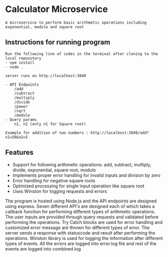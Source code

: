 # Calculator Microservice

    A microservice to perform basic arithmetic operations including exponential, modulo and square root

 ## Instructions for running program
    Run the following line of codes in the terminal after cloning to the local reposotory
    - npm install
    - node .

    server runs on http://localhost:3040   

    - API Endpoints 
        /add
        /subtract
        /multiply
        /divide
        /power
        /sqrt
        /modulo
    - Query params
        n1, n2 (only n1 for Square root)

    Example for addition of two numbers : http://localhost:3040/add?n1=50&n2=5


## Features
- Support for following arithmetic operations: add, subtract, multiply, divide, exponential, square root, modulo
- Implements proper error handling for invalid inputs and division by zero
- Error handling for negative square roots
- Optimized processing for single input operation like square root
- Uses Winston for logging requests and errors


The program is hosted using Node.js and the API endpoints are designed using express. Seven different API's are designed each of which takes a callback function for performing different types of arithmetic operations. The user inputs are provided through query requests and validated before performing the operations. 
Try Catch blocks are used for error handling and customized error message are thrown for different types of error. The server sends a response with statuscode and result after performing the operations.
Winston library is used for logging the information after different types of events.
All the errors are logged into error.log file and rest of the events are logged into combined.log
